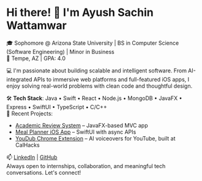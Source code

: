 # Hi there! 👋 I'm Ayush Sachin Wattamwar

🎓 Sophomore @ Arizona State University | BS in Computer Science (Software Engineering) | Minor in Business  
📍 Tempe, AZ | GPA: 4.0

💻 I'm passionate about building scalable and intelligent software. From AI-integrated APIs to immersive web platforms and full-featured iOS apps, I enjoy solving real-world problems with clean code and thoughtful design.

🛠️ **Tech Stack**: Java • Swift • React • Node.js • MongoDB • JavaFX • Express • SwiftUI • TypeScript • C/C++  
📌 Recent Projects:  
- [Academic Review System](https://github.com/A-Wattamwar/Academic_Review_System) – JavaFX-based MVC app  
- [Meal Planner iOS App](https://github.com/A-Wattamwar/Meal_Planner_Recipe_Finder) – SwiftUI with async APIs  
- [YouDub Chrome Extension](https://devpost.com/software/youdub) – AI voiceovers for YouTube, built at CalHacks  

📫 [LinkedIn](https://www.linkedin.com/in/ayush-wattamwarasu/) | [GitHub](https://github.com/A-Wattamwar)  
Always open to internships, collaboration, and meaningful tech conversations. Let's connect!
